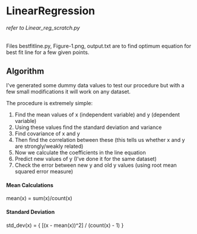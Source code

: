 # LinearRegression

###### refer to Linear_reg_scratch.py 

Files bestfitline.py, Figure-1.png, output.txt are to find optimum equation for best fit line for a few given points.

## Algorithm 

I've generated some dummy data values to test our procedure but with a few small modifications it will work on any dataset.

The procedure is extremely simple:
1.  Find the mean values of x (independent variable) and y (dependent variable)
2.  Using these values find the standard deviation and variance 
3.  Find covariance of x and y
4.  Then find the correlation between these (this tells us whether x and y are strongly/weakly related)
5.  Now we calculate the coefficients in the line equation
6.  Predict new values of y (I've done it for the same dataset)
7.  Check the error between new y and old y values (using root mean squared error measure)

#### Mean Calculations

mean(x) = sum(x)/count(x)

#### Standard Deviation

std_dev(x) = { [(x - mean(x))^2] / (count(x) - 1) }
